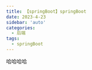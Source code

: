 ```yaml
---
title: 【springBoot】springBoot
date: 2023-4-23
sidebar: 'auto'
categories:
  - 后端
tags:
  - springBoot
---
```


哈哈哈哈